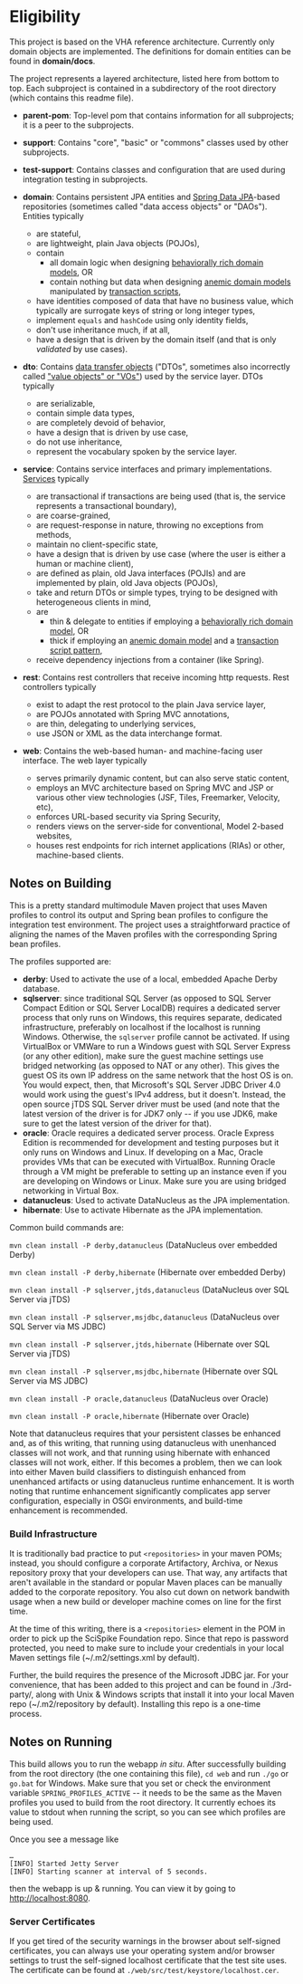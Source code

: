 # Eligibility

This project is based on the VHA reference architecture. Currently only domain objects are implemented. The definitions for domain entities can be found in **domain/docs**.

The project represents a layered architecture, listed here from bottom to top.  Each subproject is contained in a subdirectory of the root directory (which contains this readme file).

* **parent-pom**:  Top-level pom that contains information for all subprojects; it is a peer to the subprojects.

* **support**:  Contains "core", "basic" or "commons" classes used by other subprojects.

* **test-support**:  Contains classes and configuration that are used during integration testing in subprojects.

* **domain**:  Contains persistent JPA entities and [Spring Data JPA](http://www.springsource.org/spring-data/jpa)-based repositories (sometimes called "data access objects" or "DAOs").  Entities typically
	* are stateful,
	* are lightweight, plain Java objects (POJOs),
	* contain
		* all domain logic when designing [behaviorally rich domain models](http://martinfowler.com/eaaCatalog/domainModel.html), OR
		* contain nothing but data when designing [anemic domain models](http://martinfowler.com/bliki/AnemicDomainModel.html) manipulated by [transaction scripts](http://martinfowler.com/eaaCatalog/transactionScript.html),
	* have identities composed of data that have no business value, which typically are surrogate keys of string or long integer types,
	* implement `equals` and `hashCode` using only identity fields,
	* don't use inheritance much, if at all,
	* have a design that is driven by the domain itself (and that is only *validated* by use cases).

* **dto**:  Contains [data transfer objects](http://en.wikipedia.org/wiki/Data_transfer_object) ("DTOs", sometimes also incorrectly called ["value objects" or "VOs"](http://c2.com/cgi/wiki?ValueObject)) used by the service layer.  DTOs typically
	* are serializable,
	* contain simple data types,
	* are completely devoid of behavior,
	* have a design that is driven by use case,
	* do not use inheritance,
	* represent the vocabulary spoken by the service layer.

* **service**:  Contains service interfaces and primary implementations.  [Services](http://martinfowler.com/eaaCatalog/serviceLayer.html) typically
	* are transactional if transactions are being used (that is, the service represents a transactional boundary),
	* are coarse-grained,
	* are request-response in nature, throwing no exceptions from methods,
	* maintain no client-specific state,
	* have a design that is driven by use case (where the user is either a human or machine client),
	* are defined as plain, old Java interfaces (POJIs) and are implemented by plain, old Java objects (POJOs),
	* take and return DTOs or simple types, trying to be designed with heterogeneous clients in mind,
	* are
		* thin & delegate to entities if employing a [behaviorally rich domain model](http://martinfowler.com/eaaCatalog/domainModel.html), OR
		* thick if employing an [anemic domain model](http://martinfowler.com/bliki/AnemicDomainModel.html) and a [transaction script pattern](http://martinfowler.com/eaaCatalog/transactionScript.html),
	* receive dependency injections from a container (like Spring).

* **rest**:  Contains rest controllers that receive incoming http requests.  Rest controllers typically
	* exist to adapt the rest protocol to the plain Java service layer,
	* are POJOs annotated with Spring MVC annotations,
	* are thin, delegating to underlying services,
	* use JSON or XML as the data interchange format.

* **web**:  Contains the web-based human- and machine-facing user interface.  The web layer typically
	* serves primarily dynamic content, but can also serve static content,
	* employs an MVC architecture based on Spring MVC and JSP or various other view technologies (JSF, Tiles, Freemarker, Velocity, etc),
	* enforces URL-based security via Spring Security,
	* renders views on the server-side for conventional, Model 2-based websites,
	* houses rest endpoints for rich internet applications (RIAs) or other, machine-based clients.

## Notes on Building
This is a pretty standard multimodule Maven project that uses Maven profiles to control its output and Spring bean profiles to configure the integration test environment.  The project uses a straightforward practice of aligning the names of the Maven profiles with the corresponding Spring bean profiles.

The profiles supported are:

* **derby**:  Used to activate the use of a local, embedded Apache Derby database.
* **sqlserver**:  since traditional SQL Server (as opposed to SQL Server Compact Edition or SQL Server LocalDB) requires a dedicated server process that only runs on Windows, this requires separate, dedicated infrastructure, preferably on localhost if the localhost is running Windows.  Otherwise, the `sqlserver` profile cannot be activated.  If using VirtualBox or VMWare to run a Windows guest with SQL Server Express (or any other edition), make sure the guest machine settings use bridged networking (as opposed to NAT or any other).  This gives the guest OS its own IP address on the same network that the host OS is on.  You would expect, then, that Microsoft's SQL Server JDBC Driver 4.0 would work using the guest's IPv4 address, but it doesn't.  Instead, the open source jTDS SQL Server driver must be used (and note that the latest version of the driver is for JDK7 only -- if you use JDK6, make sure to get the latest version of the driver for that).
* **oracle**: Oracle requires a dedicated server process. Oracle Express Edition is recommended for development and testing purposes but it only runs on Windows and Linux. If developing on a Mac, Oracle provides VMs that can be executed with VirtualBox. Running Oracle through a VM might be preferable to setting up an instance even if you are developing on Windows or Linux. Make sure you are using bridged networking in Virtual Box. 
* **datanucleus**:  Used to activate DataNucleus as the JPA implementation.
* **hibernate**:  Use to activate Hibernate as the JPA implementation.

Common build commands are:

`mvn clean install -P derby,datanucleus` (DataNucleus over embedded Derby)

`mvn clean install -P derby,hibernate` (Hibernate over embedded Derby)

`mvn clean install -P sqlserver,jtds,datanucleus` (DataNucleus over SQL Server via jTDS)

`mvn clean install -P sqlserver,msjdbc,datanucleus` (DataNucleus over SQL Server via MS JDBC)

`mvn clean install -P sqlserver,jtds,hibernate` (Hibernate over SQL Server via jTDS)

`mvn clean install -P sqlserver,msjdbc,hibernate` (Hibernate over SQL Server via MS JDBC)

`mvn clean install -P oracle,datanucleus` (DataNucleus over Oracle)

`mvn clean install -P oracle,hibernate` (Hibernate over Oracle)

Note that datanucleus requires that your persistent classes be enhanced and, as of this writing, that running using datanucleus with unenhanced classes will not work, and that running using hibernate with enhanced classes will not work, either.  If this becomes a problem, then we can look into either Maven build classifiers to distinguish enhanced from unenhanced artifacts or using datanucleus runtime enhancement.  It is worth noting that runtime enhancement significantly complicates app server configuration, especially in OSGi environments, and build-time enhancement is recommended.

### Build Infrastructure
It is traditionally bad practice to put `<repositories>` in your maven POMs; instead, you should configure a corporate Artifactory, Archiva, or Nexus repository proxy that your developers can use.  That way, any artifacts that aren't available in the standard or popular Maven places can be manually added to the corporate repository.  You also cut down on network bandwith usage when a new build or developer machine comes on line for the first time.

At the time of this writing, there is a `<repositories>` element in the POM in order to pick up the SciSpike Foundation repo.  Since that repo is password protected, you need to make sure to include your credentials in your local Maven settings file (~/.m2/settings.xml by default).

Further, the build requires the presence of the Microsoft JDBC jar.  For your convenience, that has been added to this project and can be found in ./3rd-party/, along with Unix & Windows scripts that install it into your local Maven repo (~/.m2/repository by default).  Installing this repo is a one-time process.

## Notes on Running
This build allows you to run the webapp *in situ*.  After successfully building from the root directory (the one containing this file), `cd web` and run `./go` or `go.bat` for Windows.  Make sure that you set or check the environment variable `SPRING_PROFILES_ACTIVE` -- it needs to be the same as the Maven profiles you used to build from the root directory.  It currently echoes its value to stdout when running the script, so you can see which profiles are being used.

Once you see a message like

	…
	[INFO] Started Jetty Server
	[INFO] Starting scanner at interval of 5 seconds.

then the webapp is up & running.  You can view it by going to <http://localhost:8080>.

### Server Certificates
If you get tired of the security warnings in the browser about self-signed certificates, you can always use your operating system and/or browser settings to trust the self-signed localhost certificate that the test site uses.  The certificate can be found at `./web/src/test/keystore/localhost.cer`.
